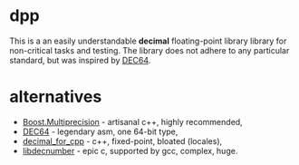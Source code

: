 # dpp
This is a an easily understandable **decimal** floating-point library library for non-critical tasks and testing. The library does not adhere to any particular standard, but was inspired by [DEC64](https://github.com/douglascrockford/DEC64).
# alternatives
* [Boost.Multiprecision](https://github.com/boostorg/multiprecision) - artisanal c++, highly recommended,
* [DEC64](https://github.com/douglascrockford/DEC64) - legendary asm, one 64-bit type,
* [decimal_for_cpp](https://github.com/vpiotr/decimal_for_cpp) - c++, fixed-point, bloated (locales),
* [libdecnumber](https://github.com/gcc-mirror/gcc/tree/master/libdecnumber) - epic c, supported by gcc, complex, huge.

